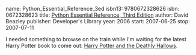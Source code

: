 name: Python_Essential_Reference_3ed
isbn13: 9780672328626
isbn: 0672328623
title: [Python Essential Reference, Third Edition](http://amzn.com/0672328623)
author: David Beazley
publisher: Developer's Library
year: 2006
start: 2007-06-25
stop: 2007-07-11

I needed something to browse on the train while I'm waiting for
the latest Harry Potter book to come out:
[Harry Potter and the Deathly Hallows](/Books.html#Harry_Potter_and_the_Deathly_Hallows).
